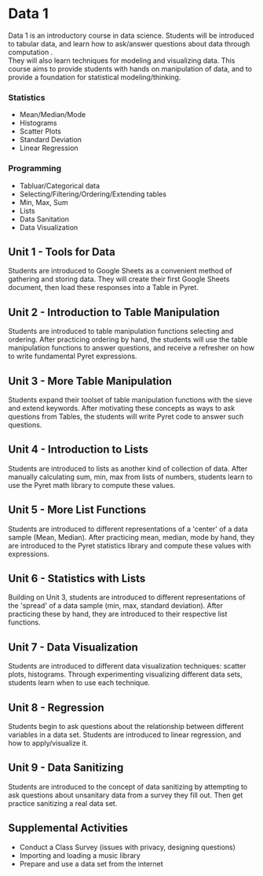 # Data 1

Data 1 is an introductory course in data science.  Students
will be introduced to tabular data, and learn how to 
ask/answer questions about data through computation .  
They will also learn techniques for modeling and visualizing data.
This course aims to provide students with hands on manipulation
of data, and to provide a foundation for statistical modeling/thinking.

### Statistics
 - Mean/Median/Mode
 - Histograms
 - Scatter Plots
 - Standard Deviation
 - Linear Regression

### Programming
 - Tabluar/Categorical data
 - Selecting/Filtering/Ordering/Extending tables
 - Min, Max, Sum
 - Lists
 - Data Sanitation
 - Data Visualization

## Unit 1 - Tools for Data

Students are introduced to Google Sheets as a 
convenient method of gathering and storing data.  They will 
create their first Google Sheets document, then load
 these responses into a Table in Pyret.

## Unit 2 - Introduction to Table Manipulation

Students are introduced to table manipulation functions  selecting and
ordering.  After practicing ordering by hand,
the students will use the table manipulation 
functions to answer questions, and receive a refresher on how
to write fundamental Pyret expressions.

## Unit 3 - More Table Manipulation

Students expand their toolset of table manipulation functions 
with the sieve and extend keywords.  After motivating these
concepts as ways to ask questions from Tables, the students
will write Pyret code to answer such questions.

## Unit 4 - Introduction to Lists

Students are introduced to lists as another kind of 
collection of data.  After manually calculating
sum, min, max from lists of numbers, students learn
to use the Pyret math library to compute these
values.

## Unit 5 - More List Functions

Students are introduced to different representations of a 'center' of
a data sample (Mean, Median).  After practicing mean, median, mode
by hand, they are introduced to the Pyret statistics library 
and compute these values with expressions.

## Unit 6 - Statistics with Lists

Building on Unit 3, students are introduced to different representations
of the 'spread' of a data sample (min, max, standard deviation).  After
practicing these by hand, they are introduced to their respective 
list functions.

## Unit 7 - Data Visualization

Students are introduced to different data visualization techniques:
scatter plots, histograms.  Through experimenting visualizing different
data sets, students learn when to use each technique.

## Unit 8 - Regression

Students begin to ask questions about the relationship between different
variables in a data set.  Students are introduced to linear regression,
and how to apply/visualize it.

## Unit 9 - Data Sanitizing
Students are introduced to the concept of data sanitizing by
attempting to ask questions about unsanitary data from a survey they
fill out.  Then get practice sanitizing a real data set.

## Supplemental Activities
 - Conduct a Class Survey (issues with privacy, designing questions)
 - Importing and loading a music library
 - Prepare and use a data set from the internet

